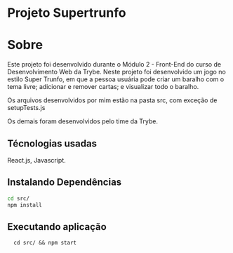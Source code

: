 # Projeto Supertrunfo

# Sobre
Este projeto foi desenvolvido durante o Módulo 2 - Front-End do curso de Desenvolvimento Web da Trybe.
Neste projeto foi desenvolvido um jogo no estilo Super Trunfo, em que a pessoa usuária pode criar um baralho com o tema livre; adicionar e remover cartas; 
e visualizar todo o baralho.

Os arquivos desenvolvidos por mim estão na pasta src, com exceção de setupTests.js

Os demais foram desenvolvidos pelo time da Trybe.

## Técnologias usadas

React.js, Javascript.

## Instalando Dependências

```bash
cd src/
npm install
``` 

## Executando aplicação

  ```
    cd src/ && npm start
  ```
